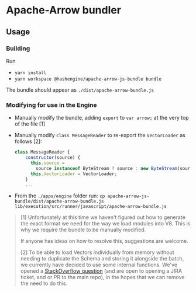 # Apache-Arrow bundler

## Usage

### Building

Run

- `yarn install`
- `yarn workspace @hashengine/apache-arrow-js-bundle bundle`

The bundle should appear as `./dist/apache-arrow-bundle.js`

### Modifying for use in the Engine

- Manually modify the bundle, adding `export` to `var arrow;` at the very top of the file [1]
- Manually modify `class MessageReader` to re-export the `VectorLoader` as follows [2]:

  ```javascript
  class MessageReader {
      constructor(source) {
        this.source =
          source instanceof ByteStream ? source : new ByteStream(source);
        this.VectorLoader = VectorLoader;
      }
      ...
  ```

- From the `./apps/engine` folder run:
  `cp apache-arrow-js-bundle/dist/apache-arrow-bundle.js lib/execution/src/runner/javascript/apache-arrow-bundle.js`

> [1] Unfortunately at this time we haven't figured out how to generate the exact format we need for the way we load modules into V8.
> This is why we require the bundle to be manually modified.
>
> If anyone has ideas on how to resolve this, suggestions are welcome.
>
> [2] To be able to load Vectors individually from memory without needing to duplicate the Schema and storing it alongside the batch, we currently have decided to use some internal functions.
> We've opened a [StackOverflow question](https://stackoverflow.com/questions/71145338/is-there-a-way-to-read-a-recordbatch-from-bytes-and-pass-in-the-schema-directly) (and are open to opening a JIRA ticket, and or PR to the main repo), in the hopes that we can remove the need to do this.
